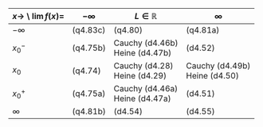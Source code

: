 

| $x	\to$  \\ $\lim f(x)=$ | $-\infty$ | $L\in\mathbb{R}$                   | $\infty$                          |
|--------------------------------|-----------|------------------------------------|-----------------------------------|
| $-\infty$                      | (q4.83c)  | (q4.80)                            | (q4.81a)                          |
| $x_{0}^-$                      | (q4.75b)  | Cauchy (d4.46b) <br>Heine (d4.47b) | (d4.52)                           |
| $x_{0}$                        | (q4.74)   | Cauchy (d4.28) <br>Heine (d4.29)   | Cauchy (d4.49b) <br>Heine (d4.50) |
| $x_{0}^+$                      | (q4.75a)  | Cauchy (d4.46a) <br>Heine (d4.47a) | (d4.51) <br>                      |
| $\infty$                       | (q4.81b)  | (d4.54)                            | (d4.55)                           |

